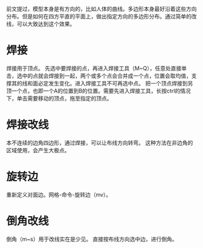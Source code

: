 前文提过，模型本身是有方向的，比如人体的曲线。多边形本身最好沿着这些方向分布。但是如何在四方平直的平面上，做出指定方向的多边形分布。通过简单的改线，可以大致达到这个效果。

# 焊接
焊接用于顶点。
先选中要焊接的点，再进入焊接工具（M~Q），任意处直接单击，选中的点就会焊接到一起，两个或多个点会合并成一个点，位置会取均值，支撑其的线和面必定发生变化。进入焊接工具不可再选中点。
把一个顶点焊接到另顶一个点，也即一个A的位置到B的位置。需要先进入焊接工具，长按ctrl的情况下，单击需要移动的顶点，拖至指定的顶点。

# 焊接改线
本不连续的边角四边形，通过焊接，可以让布线方向转弯。
这种方法在非边角的区域使用，会产生大极点。

# 旋转边
重新定义对面边。网格-命令-旋转边（mv）。

# 倒角改线
倒角（m~s）用于改线实在是少见。
直接按布线方向选中边，进行倒角。